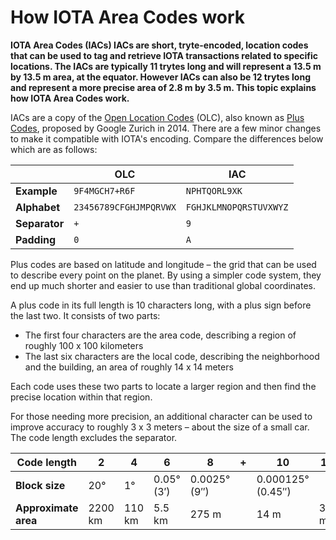 # How IOTA Area Codes work

**IOTA Area Codes (IACs) IACs are short, tryte-encoded, location codes that can be used to tag and retrieve IOTA transactions related to specific locations. The IACs are typically 11 trytes long and will represent a 13.5 m by 13.5 m area, at the equator. However IACs can also be 12 trytes long and represent a more precise area of 2.8 m by 3.5 m. This topic explains how IOTA Area Codes work.**

IACs are a copy of the [Open Location Codes](https://en.wikipedia.org/wiki/Open_Location_Code) (OLC), also known as [Plus Codes](https://plus.codes/), proposed by Google Zurich in 2014. There are a few minor changes to make it compatible with IOTA's encoding. Compare the differences below which are as follows:

|               | **OLC**                    | **IAC**                    |
| ------------- | ---------------------- | ---------------------- |
| **Example**   | `9F4MGCH7+R6F`         | `NPHTQORL9XK`          |
| **Alphabet**  | `23456789CFGHJMPQRVWX` | `FGHJKLMNOPQRSTUVXWYZ` |
| **Separator** | `+`                    | `9`                    |
| **Padding**   | `0`                    | `A`                    |


Plus codes are based on latitude and longitude – the grid that can be used to describe every point on the planet. By using a simpler code system, they end up much shorter and easier to use than traditional global coordinates.

A plus code in its full length is 10 characters long, with a plus sign before the last two. It consists of two parts:

- The first four characters are the area code, describing a region of roughly 100 x 100 kilometers
- The last six characters are the local code, describing the neighborhood and the building, an area of roughly 14 x 14 meters

Each code uses these two parts to locate a larger region and then find the precise location within that region.

For those needing more precision, an additional character can be used to improve accuracy to roughly 3 x 3 meters – about the size of a small car. The code length excludes the separator.

| **Code length**   | 2       | 4      | 6          | 8            | + | 10                | 11    |
| ------------- | ------- | ------ | ---------- | ------------ | - | ----------------- | ----- |
| **Block size**    | 20°     | 1°     | 0.05° (3′) | 0.0025° (9″) |   | 0.000125° (0.45″) |       |
| **Approximate area** | 2200 km | 110 km | 5.5 km     | 275 m        |   | 14 m              | 3.5 m |